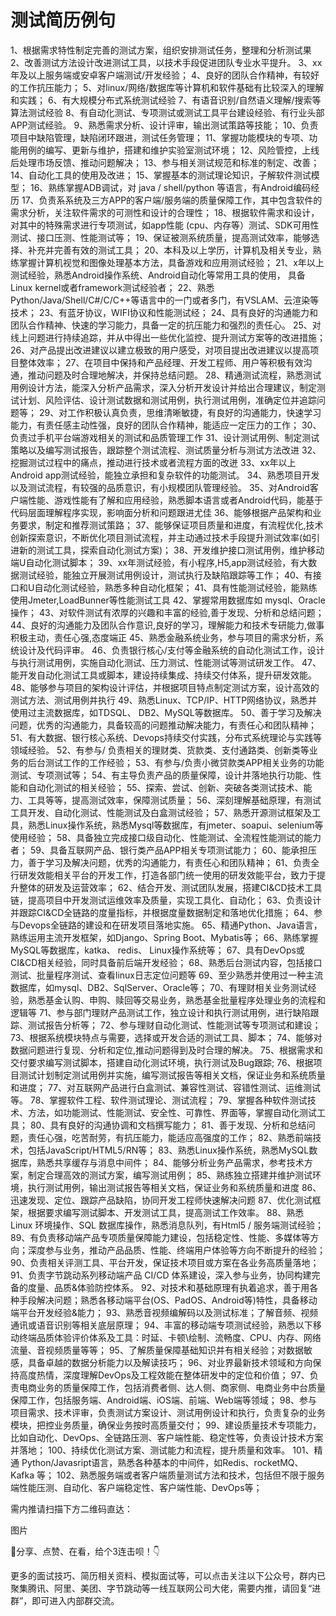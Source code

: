 # 测试简历例句

1、根据需求特性制定完善的测试方案，组织安排测试任务，整理和分析测试果
2、改善测试方法设计改进测试工具，以技术手段促进团队专业水平提升。
3、xx年及以上服务端或安卓客户端测试/开发经验；
4、良好的团队合作精神，有较好的工作抗压能力；
5、对linux/网络/数据库等计算机和软件基础有比较深入的理解和实践；
6、有大规模分布式系统测试经验
7、有语音识别/自然语义理解/搜索等算法测试经验
8、有自动化测试、专项测试或测试工具平台建设经验、有行业头部APP测试经验。
9、熟悉需求分析、设计评审，输出测试策路等技能；
10、负责项目中缺陷管理，缺陷闭环跟进，测试任务管理；
11、掌握功能模块的专项、功能用例的编写、更新与维护，搭建和维护实验室测试环境；
12、风险管控，上线后处理市场反馈、推动问题解决；
13、参与相关测试规范和标准的制定、改善；
14、自动化工具的使用及改进；
15、掌握基本的测试理论知识，子解软件测试模型；
16、熟练掌握ADB调试，对 java / shell/python 等语言，有Android编码经历
17、负责系系统及三方APP的客户端/服务端的质量保障工作，其中包含软件的需求分析，关注软件需求的可测性和设计的合理性；
18、根据软件需求和设计，对其中的特殊需求进行专项测试，如app性能 (cpu、内存等）测试、SDK可用性测试、接口压测、性能测试等；
19、保证被测系统质量，提高测试效率，能够选择、补充并完善有效的测试工具；
20、本科及以上学历，计算机及相关专业，熟练掌握计算机视觉和图像处理基本方法，具备游戏和应用测试经验；
21、x年以上测试经验，熟悉Android操作系统、Android自动化等常用工具的使用， 具备Linux kernel或者framework测试经验者；
22、熟悉Python/Java/Shell/C#/C/C++等语言中的一门或者多门，有VSLAM、云渲染等技术；
23、有蓝牙协议，WIFI协议和性能测试经；
24、具有良好的沟通能力和团队合作精神、快速的学习能力，具备一定的抗压能力和强烈的责任心。
25、对线上问题进行持续追踪，并从中得出一些优化监控、提升测试方案等的改进措施；
26、对产品提出改进建议以建立极致的用户感受，对项目提出改进建议以提高项目整体效率；
27、在项目中保持和产品经理、开发工程师、用户等积极有效沟通，推动问题及时合理地解决，并保持总结问题。
28、精通测试流程，熟悉测试用例设计方法，能深入分析产品需求，深入分析开发设计并给出合理建议，制定测试计划、风险评估、设计测试数据和测试用例，执行测试用例，准确定位并追踪问题等；
29、对工作积极认真负责，思维清晰敏捷，有良好的沟通能力，快速学习能力，有责任感主动性强，良好的团队合作精神，能适应一定压力的工作；
30、负责过手机平台端游戏相关的测试和品质管理工作
31、设计测试用例、制定测试策略以及编写测试报告，跟踪整个测试流程、测试质量分析与测试方法改进
32、挖掘测试过程中的痛点，推动进行技术或者流程方面的改迸
33、xx年以上Android app测试经验，能独立承担和复杂软件的功能测试。
34、熟悉项目开发以及测试流程，有较强的品质意识，有小规模团队管理经验。
35、对Android客户端性能、游戏性能有了解和应用经验，熟悉脚本语言或者Android代码，能基于代码层面理解程序实现，影响面分析和问题跟进尤佳
36、能够根据产品架构和业务要求，制定和推荐测试策路；
37、能够保证项目质量和进度，有流程优化,技术创新探索意识，不断优化项目测试流程，并主动通过技术手段提升测试效率(如引进新的测试工具，探索自动化测试方案)；
38、开发维护接口测试用例，维护移动端U自动化测试脚本；
39、xx年测试经验，有小程序,H5,app测试经验，有大数据测试经验，能独立开展测试用例设计，测试执行及缺陷跟踪等工作；
40、有接口和U自动化测试经验，熟悉多种自动化框架；
41、具有性能测试经验，能熟练使用Jmeter,LoadBunner等性能测试工具
42、掌握常用数据库如 mysql、Oracle 操作；
43、对软件测试有浓厚的兴趣和丰富的经验,善于发现、分析和总结问题；
44、良好的沟通能力及团队合作意识,良好的学习，理解能力和技术专研能力,做事积极主动，责任心强,态度端正
45、熟悉金融系统业务，参与项目的需求分析，系统设计及代码评审。
46、负责银行核心/支付等金融系统的自动化测试工作，设计与执行测试用例，实施自动化测试、压力测试、性能测试等测试研发工作。
47、能开发自动化测试工具或脚本，建设持续集成、持续交付体系，提升研发效能。
48、能够参与项目的架构设计评估，并根据项目特点制定测试方案，设计高效的测试方法、测试用例并执行
49、熟悉Linux、TCP/IP、HTTP网络协议，熟悉并使用过主流数据库，如TDSQL、 DB2、MySQL等数据库。
50、善于学习及解决问题，优秀的沟通能力，具备较高的问题推动解决能力，有责任心和团队精神；
51、有大数据、银行核心系统、Devops持续交付实践，分布式系统理论与实践等领域经验。
52、有参与/ 负责相关的理财类、货款类、支付通路类、创新类等业务的后台测试工作的工作经验；
53、有参与/负责小微贷款类APP相关业务的功能测试、专项测试等；
54、有主导负责产品的质量保障，设计并落地执行功能、性能和自动化测试的相关经验；
55、探索、尝试、创新、突破各类测试技术、能力、工具等等，提高测试效率，保障测试质量；
56、深刻理解基础原理，有测试工具开发、自动化测试、性能测试及白盒测试经验；
57、熟悉开源测试框架及工具，熟悉Linux操作系统，熟悉Mysql等数据库，有jmeter、soapui、selenium等使用经验；
58、具备独立完成接口级自动化、性能测试、全流程性能测试的能力者；
59、具备互联网产品、银行类产品APP相关专项测试能力；
60、能承担压力，善于学习及解决问题，优秀的沟通能力，有责任心和团队精神；
61、负责全行研发效能相关平台的开发工作，打造各部门统一使用的研发效能平台，致力于提升整体的研发及运营效率；
62、结合开发、测试团队发展，搭建CI&CD技术工具链，提高项目中开发测试运维效率及质量，实现工具化、自动化；
63、负责设计并跟踪CI&CD全链路的度量指标，并根据度量数据制定和落地优化措施；
64、参与Devops全链路的建设和在研发项目落地实施。
65、精通Python、Java语言，熟练运用主流开发框架，如Django、Spring Boot、Mybatis等；
66、熟练掌握MySQL等数据库，katka、 redis、 Linux操作系统等；
67、具有DevOps或CI&CD相关经验，同时具备前后端开发经验；
68、熟悉后台测试内容，包括接口测试、批量程序测试、查看linux日志定位问题等
69、至少熟悉并使用过一种主流数据库，如mysql、DB2、SqlServer、Oracle等；
70、有理财相关业务测试经验，熟悉基金认购、申购、赎回等交易业务，熟悉基金批量程序处理业务的流程和逻辑等
71、参与部门理财产品测试工作，独立设计和执行测试用例，进行缺陷跟踪、测试报告分析等；
72、参与理财自动化测试、性能测试等专项测试和建设；
73、根据系统模块特点与需要，选择或开发合适的测试工具、脚本；
74、能够对数据问题进行复现、分析和定位,推动问题得到及时合理的解决。
75、根据需求和交付要求编写测试脚本，搭建自动化测试环境，执行测试及Bug跟踪;
76、根据项目测试计划制定测试用例并实施，编写测试报告等相关文档，保证业务和系统质量和进度；
77、对互联网产品进行白盒测试、兼容性测试、容错性测试、运维测试等。
78、掌握软件工程、软件测试理论、测试流程；
79、掌握各种软件测试技术、方法，如功能测试、性能测试、安全性、可靠性、界面等，掌握自动化测试工具；
80、具有良好的沟通协调和文档撰写能力；
81、善于发现、分析和总结问题，责任心强，吃苦耐劳，有抗压能力，能适应高强度的工作；
82、熟悉前端技术，包括JavaScript/HTML5/RN等；
83、熟悉Linux操作系统，熟悉MySQL数据库，熟悉共享缓存与消息中间件；
84、能够分析业务产品需求，参考技术方案，制定合理高效的测试方案，编写测试用例；
85、熟练独立搭建并维护测试环境，执行测试用例，输出测试报告等相关文档，保证业务和系统质量和进度
86、迅速发现、定位、跟踪产品缺陷，协同开发工程师快速解决问题
87、优化测试框架，根据要求编写测试脚本、开发测试工具，提高测试工作效率。
88、熟悉 Linux 环境操作、SQL 数据库操作，熟悉消息队列，有Html5 / 服务端测试经验；
89、有负责移动端产品专项质量保障能力建设，包括稳定性、性能、多媒体等方向；深度参与业务，推动产品品质、性能、终端用户体验等方向不断提升的经验；
90、负责相关评测工具、平台开发，保证技术项目或方案在各业务高质量落地；
91、负责字节跳动系列移动端产品 CI/CD 体系建设，深入参与业务，协同构建完备的度量、品质&体验防控体系。
92、对技术和基础原理有执着追求，善于用各种手段解决问题；熟悉各移动端平台(OS、PadOS、Android等)特性，具备移动端平台开发经验&能力；
93、熟悉音视频编解码以及测试标准；了解音频、视频通讯或语音识别等相关底层原理；
94、丰富的移动端专项测试经验，熟悉以下移动终端品质体验评价体系及工具：时延、卡顿\绘制、流畅度、CPU、内存、网络流量、音视频质量等等；
95、了解质量保障基础知识并有相关经验；对数据敏感，具备卓越的数据分析能力以及解读技巧；
96、对业界最新技术领域和方向保持高度热情，深度理解DevOps及工程效能在整体研发中的定位和价值；
97、负责电商业务的质量保障工作，包括消费者侧、达人侧、商家侧、电商业务中台质量保障工作，包括服务端、Android端、iOS端、前端、Web端等领域；
98、参与项目需求、技术评审，负责测试方案设计、测试用例设计和执行，负责复杂的业务模块，把控业务质量，确保业务按时高质量交付；
99、建设质量技术专项能力，比如自动化、DevOps、全链路压测、客户端性能、稳定性等，负责设计技术方案并落地；
100、持续优化测试方案、测试能力和流程，提升质量和效率。
101、精通 Python/Javasript语言，熟悉各种基本的中间件，如Redis、rocketMQ、Kafka 等；
102、熟悉服务端或者客户端质量测试方法和技术，包括但不限于服务端性能压测、自动化、客户端稳定性、客户端性能、DevOps等；






需内推请扫描下方二维码直达：

图片


🧐分享、点赞、在看，给个3连击呗！👇

更多的面试技巧、简历相关资料、模拟面试等，可以点击关注以下公众号，群内已聚集腾讯、阿里、美团、字节跳动等一线互联网公司大佬，需要内推，请回复“进群”，即可进入内部群交流。
